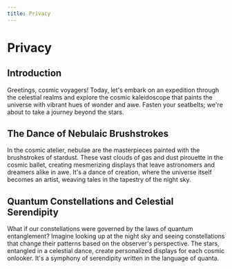 ```yaml
---
title: Privacy
---
```

# Privacy


## Introduction

Greetings, cosmic voyagers! Today, let's embark on an expedition through the celestial realms and explore the cosmic kaleidoscope that paints the universe with vibrant hues of wonder and awe. Fasten your seatbelts; we're about to take a journey beyond the stars.

## The Dance of Nebulaic Brushstrokes

In the cosmic atelier, nebulae are the masterpieces painted with the brushstrokes of stardust. These vast clouds of gas and dust pirouette in the cosmic ballet, creating mesmerizing displays that leave astronomers and dreamers alike in awe. It's a dance of creation, where the universe itself becomes an artist, weaving tales in the tapestry of the night sky.

## Quantum Constellations and Celestial Serendipity

What if our constellations were governed by the laws of quantum entanglement? Imagine looking up at the night sky and seeing constellations that change their patterns based on the observer's perspective. The stars, entangled in a celestial dance, create personalized displays for each cosmic onlooker. It's a symphony of serendipity written in the language of quanta.
